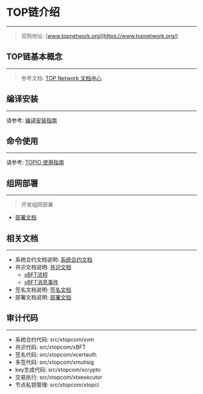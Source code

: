 # TOP链介绍
-----
> 官网地址: [www.topnetwork.org](https://www.topnetwork.org/)

## TOP链基本概念
-----
> 参考文档: [TOP Network 文档中心](http://developers.topnetwork.org/)

## 编译安装
-----
请参考: [编译安装指南](./doc/install.md)

## 命令使用
----
请参考: [TOPIO 使用指南](http://developers.topnetwork.org/Tools/TOPIO/Overview/)

## 组网部署
-----
> 开发组网部署
- [部署文档](./doc/deploy.md)

## 相关文档
-----
- 系统合约文档说明: [系统合约文档](./doc/系统合约文档)
- 共识文档说明: [共识文档](./doc/共识文档/xBFT模块Summary.pdf)
  - [xBFT流程](./doc/共识文档/xBFT流程.png)
  - [xBFT消息事件](./doc/共识文档/xBFT消息事件.png)
- 签名文档说明: [签名文档](./doc/共识文档/xcertauth文档.pdf)
- 部署文档说明: [部署文档](./doc/部署使用文档/doc.md)

## 审计代码
-----

- 系统合约代码: src/xtopcom/xvm
- 共识代码: src/xtopcom/xBFT
- 签名代码: src/xtopcom/xcertauth
- 多签代码: src/xtopcom/xmutisig
- key生成代码: src/xtopcom/xcrypto
- 交易执行: src/xtopcom/xtxexecutor
- 节点私钥管理: src/xtopcom/xtopcl
